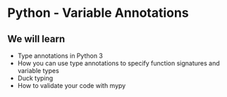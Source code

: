 # Python - Variable Annotations

## We will learn

- Type annotations in Python 3
- How you can use type annotations to specify function signatures and variable types
- Duck typing
- How to validate your code with mypy
